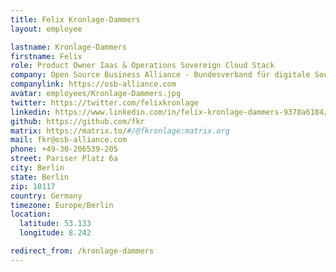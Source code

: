 ```yaml
---
title: Felix Kronlage-Dammers
layout: employee

lastname: Kronlage-Dammers
firstname: Felix
role: Product Owner Iaas & Operations Sovereign Cloud Stack
company: Open Source Business Alliance - Bundesverband für digitale Souveränität e.V.
companylink: https://osb-alliance.com
avatar: employees/Kronlage-Dammers.jpg
twitter: https://twitter.com/felixkronlage
linkedin: https://www.linkedin.com/in/felix-kronlage-dammers-9378a6184/
github: https://github.com/fkr
matrix: https://matrix.to/#/@fkronlage:matrix.org
mail: fkr@osb-alliance.com
phone: +49-30-206539-205
street: Pariser Platz 6a
city: Berlin
state: Berlin
zip: 10117
country: Germany
timezone: Europe/Berlin
location:
  latitude: 53.133
  longitude: 8.242

redirect_from: /kronlage-dammers
---
```


